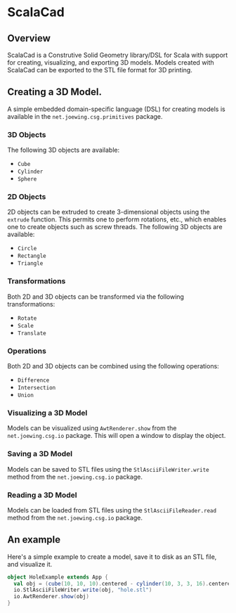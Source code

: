 # ScalaCad

## Overview

ScalaCad is a Construtive Solid Geometry library/DSL for Scala
with support for creating, visualizing, and exporting 3D models.
Models created with ScalaCad can be exported to the STL file format
for 3D printing.

## Creating a 3D Model.

A simple embedded domain-specific language (DSL) for creating models
is available in the `net.joewing.csg.primitives` package.

### 3D Objects

The following 3D objects are available:

 - `Cube`
 - `Cylinder`
 - `Sphere`

### 2D Objects

2D objects can be extruded to create 3-dimensional objects using the
`extrude` function.  This permits one to perform rotations, etc., which
enables one to create objects such as screw threads.
The following 3D objects are available:

 - `Circle`
 - `Rectangle`
 - `Triangle`

### Transformations

Both 2D and 3D objects can be transformed via the following transformations:

 - `Rotate`
 - `Scale`
 - `Translate`

### Operations

Both 2D and 3D objects can be combined using the following operations:

 - `Difference`
 - `Intersection`
 - `Union`

### Visualizing a 3D Model

Models can be visualized using `AwtRenderer.show` from the `net.joewing.csg.io`
package.  This will open a window to display the object.

### Saving a 3D Model

Models can be saved to STL files using the `StlAsciiFileWriter.write` method
from the `net.joewing.csg.io` package.

### Reading a 3D Model

Models can be loaded from STL files using the `StlAsciiFileReader.read` method
from the `net.joewing.csg.io` package.

## An example

Here's a simple example to create a model, save it to disk as an STL
file, and visualize it.

```scala
object HoleExample extends App {
  val obj = (cube(10, 10, 10).centered - cylinder(10, 3, 3, 16).centered) & sphere(6)
  io.StlAsciiFileWriter.write(obj, "hole.stl")
  io.AwtRenderer.show(obj)
}
```

